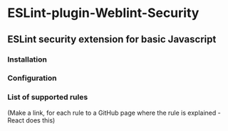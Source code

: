 # ESLint-plugin-Weblint-Security
## ESLint security extension for basic Javascript

### Installation
### Configuration
### List of supported rules

(Make a link, for each rule to a GitHub page where the rule is explained - React does this)

